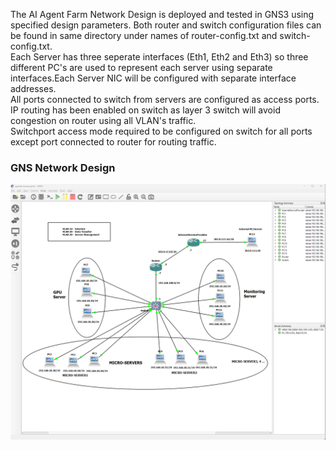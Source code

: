 The AI Agent Farm Network Design is deployed and tested in GNS3 using specified design parameters.
Both router and switch configuration files can be found in same directory under names of router-config.txt and switch-config.txt.    
Each Server has three seperate interfaces (Eth1, Eth2 and Eth3) so three different PC's are used to represent each server using separate interfaces.Each Server NIC will be configured with separate interface addresses.  
All ports connected to switch from servers are configured as access ports.  
IP routing has been enabled on switch as layer 3 switch will avoid congestion on router using all VLAN's traffic.  
Switchport access mode required to be configured on switch for all ports except port connected to router for routing traffic.    
  
### GNS Network Design  
![Alt text](image.png)